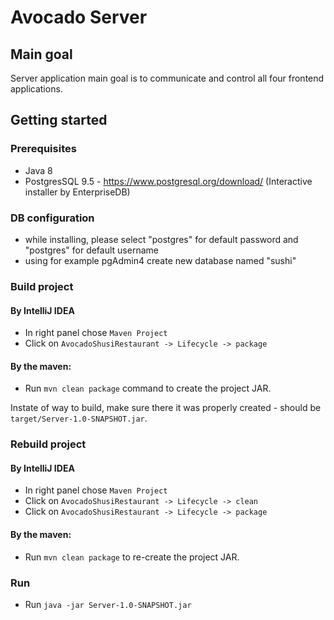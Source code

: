 # Avocado Server

## Main goal
Server application main goal is to communicate and control all four frontend applications.

## Getting started

### Prerequisites
  * Java 8
  * PostgresSQL 9.5 - https://www.postgresql.org/download/ (Interactive installer by EnterpriseDB)
  
### DB configuration
   -  while installing, please select "postgres" for default password and "postgres" for default username
   -  using for example pgAdmin4 create new database named "sushi"
   
### Build project

#### By IntelliJ IDEA
  * In right panel chose `Maven Project`
  * Click on `AvocadoShusiRestaurant -> Lifecycle -> package` 

#### By the maven:
  * Run `mvn clean package` command to create the project JAR.
   
Instate of way to build, make sure there it was properly created - should be `target/Server-1.0-SNAPSHOT.jar`.

### Rebuild project

#### By IntelliJ IDEA
  * In right panel chose `Maven Project`
  * Click on `AvocadoShusiRestaurant -> Lifecycle -> clean`
  * Click on `AvocadoShusiRestaurant -> Lifecycle -> package` 

#### By the maven:
  * Run `mvn clean package` to re-create the project JAR.
  
### Run
  * Run `java -jar Server-1.0-SNAPSHOT.jar`
